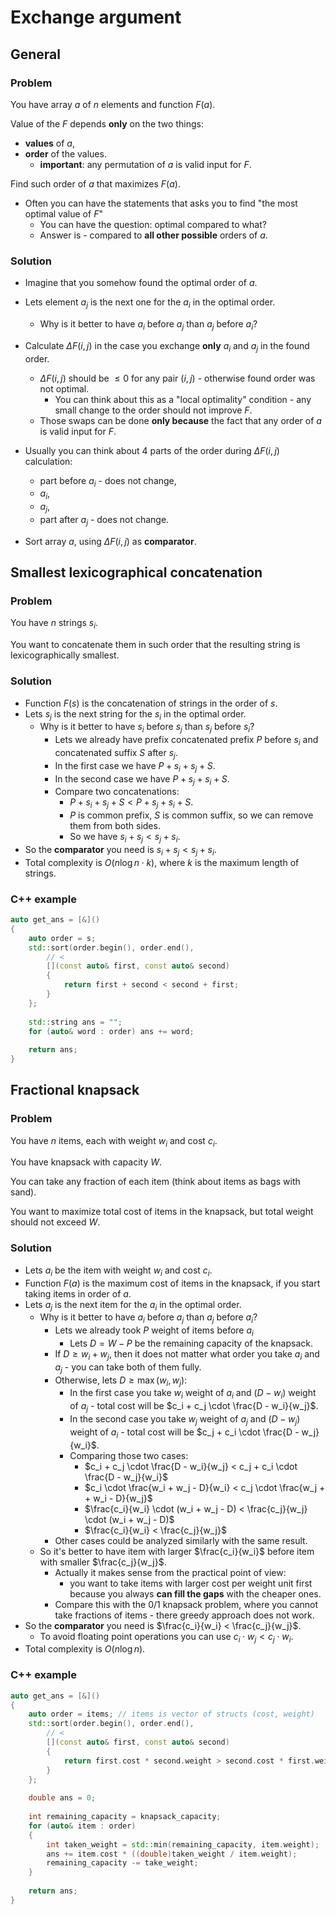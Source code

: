 # Exchange argument

## General

### Problem

You have array $a$ of $n$ elements and function $F(a)$. 

Value of the $F$ depends **only** on the two things:

- **values** of $a$, 
- **order** of the values.
  - **important**: any permutation of $a$ is valid input for $F$.

Find such order of $a$ that maximizes $F(a)$.

- Often you can have the statements that asks you to find "the most optimal value of $F$"
  - You can have the question: optimal compared to what?
  - Answer is - compared to **all other possible** orders of $a$.

### Solution

- Imagine that you somehow found the optimal order of $a$.

- Lets element $a_j$ is the next one for the $a_i$ in the optimal order.
  - Why is it better to have $a_i$ before $a_j$ than $a_j$ before $a_i$?
  
- Calculate $\Delta{F}(i, j)$ in the case you exchange **only** $a_i$ and $a_j$ in the found order.
  - $\Delta{F}(i, j)$ should be $\le 0$ for any pair $(i, j)$ - otherwise found order was not optimal.
    - You can think about this as a "local optimality" condition - any small change to the order should not improve $F$.
  - Those swaps can be done **only because** the fact that any order of $a$ is valid input for $F$.

- Usually you can think about 4 parts of the order during $\Delta{F}(i, j)$ calculation:
  - part before $a_i$ - does not change,
  - $a_i$,
  - $a_j$,
  - part after $a_j$ - does not change.

- Sort array $a$, using $\Delta{F}(i, j)$ as **comparator**.

## Smallest lexicographical concatenation

### Problem

You have $n$ strings $s_i$.

You want to concatenate them in such order that the resulting string is lexicographically smallest.

### Solution

- Function $F(s)$ is the concatenation of strings in the order of $s$.
- Lets $s_j$ is the next string for the $s_i$ in the optimal order.
  - Why is it better to have $s_i$ before $s_j$ than $s_j$ before $s_i$?
    - Lets we already have prefix concatenated prefix $P$ before $s_i$ and concatenated suffix $S$ after $s_j$.
    - In the first case we have $P + s_i + s_j + S$.
    - In the second case we have $P + s_j + s_i + S$.
    - Compare two concatenations: 
      - $P + s_i + s_j + S < P + s_j + s_i + S$.
      - $P$ is common prefix, $S$ is common suffix, so we can remove them from both sides.
      - So we have $s_i + s_j < s_j + s_i$.
- So the **comparator** you need is $s_i + s_j < s_j + s_i$.
- Total complexity is $O(n \log n \cdot k)$, where $k$ is the maximum length of strings.

### C++ example

```cpp
auto get_ans = [&]()
{
    auto order = s;
    std::sort(order.begin(), order.end(),
        // < 
        [](const auto& first, const auto& second)
        {
            return first + second < second + first;
        }
    };
    
    std::string ans = "";
    for (auto& word : order) ans += word;
    
    return ans;
}
```

## Fractional knapsack

### Problem

You have $n$ items, each with weight $w_i$ and cost $c_i$.

You have knapsack with capacity $W$.

You can take any fraction of each item (think about items as bags with sand).

You want to maximize total cost of items in the knapsack, but total weight should not exceed $W$.

### Solution

- Lets $a_i$ be the item with weight $w_i$ and cost $c_i$.
- Function $F(a)$ is the maximum cost of items in the knapsack, if you start taking items in order of $a$.
- Lets $a_j$ is the next item for the $a_i$ in the optimal order.
  - Why is it better to have $a_i$ before $a_j$ than $a_j$ before $a_i$?
    - Lets we already took $P$ weight of items before $a_i$
      - Lets $D = W - P$ be the remaining capacity of the knapsack.
    - If $D \ge w_i + w_j$, then it does not matter what order you take $a_i$ and $a_j$ - you can take both of them fully.
    - Otherwise, lets $D \ge \max(w_i, w_j)$:
      - In the first case you take $w_i$ weight of $a_i$ and $(D - w_i)$ weight of $a_j$ - total cost will be $c_i + c_j \cdot \frac{D - w_i}{w_j}$.
      - In the second case you take $w_j$ weight of $a_j$ and $(D - w_j)$ weight of $a_i$ - total cost will be $c_j + c_i \cdot \frac{D - w_j}{w_i}$.
      - Comparing those two cases:
        - $c_i + c_j \cdot \frac{D - w_i}{w_j} < c_j + c_i \cdot \frac{D - w_j}{w_i}$
        - $c_i \cdot \frac{w_i + w_j - D}{w_i} < c_j \cdot \frac{w_j + + w_i - D}{w_j}$
        - $\frac{c_i}{w_i} \cdot (w_i + w_j - D) < \frac{c_j}{w_j} \cdot (w_i + w_j - D)$
        - $\frac{c_i}{w_i} < \frac{c_j}{w_j}$
    - Other cases could be analyzed similarly with the same result.
  - So it's better to have item with larger $\frac{c_i}{w_i}$ before item with smaller $\frac{c_j}{w_j}$.
    - Actually it makes sense from the practical point of view:
      - you want to take items with larger cost per weight unit first because you always **can fill the gaps** with the cheaper ones.
    - Compare this with the 0/1 knapsack problem, where you cannot take fractions of items - there greedy approach does not work.
- So the **comparator** you need is $\frac{c_i}{w_i} < \frac{c_j}{w_j}$.
  - To avoid floating point operations you can use $c_i \cdot w_j < c_j \cdot w_i$.
- Total complexity is $O(n \log n)$.

### C++ example

```cpp
auto get_ans = [&]()
{
    auto order = items; // items is vector of structs (cost, weight)
    std::sort(order.begin(), order.end(),
        // < 
        [](const auto& first, const auto& second)
        {
            return first.cost * second.weight > second.cost * first.weight;
        }
    };
	
    double ans = 0;
    
    int remaining_capacity = knapsack_capacity;
    for (auto& item : order)
    {
        int taken_weight = std::min(remaining_capacity, item.weight);
        ans += item.cost * ((double)taken_weight / item.weight);
        remaining_capacity -= take_weight;
    }
	
    return ans;
}
```